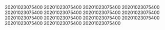 20201023075400
20201023075400
20201023075400
20201023075400
20201023075400
20201023075400
20201023075400
20201023075400
20201023075400
20201023075400
20201023075400
20201023075400
20201023075400
20201023075400
20201023075400
